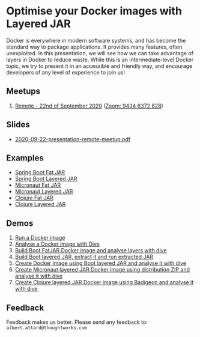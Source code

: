 # Optimise your Docker images with Layered JAR

Docker is everywhere in modern software systems, and has become the standard way to package applications. It provides many features, often unexploited. In this presentation, we will see how we can take advantage of layers in Docker to reduce waste. While this is an intermediate-level Docker topic, we try to present it in an accessible and friendly way, and encourage developers of any level of experience to join us!

## Meetups

1. [Remote - 22nd of September 2020](https://www.meetup.com/ThoughtWorks_Koeln/events/273188426/) ([Zoom: 9434 6372 828](https://thoughtworks.zoom.us/j/94346372828))

## Slides

- [2020-09-22-presentation-remote-meetup.pdf](/presentation/assets/pdf/2020-09-22-presentation-remote-meetup.pdf)

## Examples

- [Spring Boot Fat JAR](/examples/README.md#spring-boot-fat-jar)
- [Spring Boot Layered JAR](/examples/README.md#spring-boot-layered-jar)
- [Micronaut Fat JAR](/examples/README.md#micronaut-fat-jar)
- [Micronaut Layered JAR](/examples/README.md#micronaut-layered-jar)
- [Clojure Fat JAR](/examples/README.md#clojure-fat-jar)
- [Clojure Layered JAR](/examples/README.md#clojure-layered-jar)

## Demos

1. [Run a Docker image](/presentation/assets/demo/Demo%201%20-%20Run%20a%20Docker%20image.md)
1. [Analyse a Docker image with Dive](/presentation/assets/demo/Demo%202%20-%20Analyse%20a%20Docker%20image%20with%20Dive.md)
1. [Build Boot FatJAR Docker image and analyse layers with dive](/presentation/assets/demo/Demo%203%20-%20Build%20Boot%20FatJAR%20Docker%20image%20and%20analyse%20layers%20with%20dive.md)
1. [Build Boot layered JAR, extract it and run extracted JAR](/presentation/assets/demo/Demo%204%20-%20Build%20Boot%20layered%20JAR,%20extract%20it%20and%20run%20extracted%20JAR.md)
1. [Create Docker image using Boot layered JAR and analyse it with dive](/presentation/assets/demo/Demo%205%20-%20Create%20Docker%20image%20using%20Boot%20layered%20JAR%20and%20analyse%20it%20with%20dive.md)
1. [Create Micronaut layered JAR Docker image using distribution ZIP and analyse it with dive](/presentation/assets/demo/Demo%206%20-%20Create%20Micronaut%20layered%20JAR%20Docker%20image%20using%20distribution%20ZIP%20and%20analyse%20it%20with%20dive.md)
1. [Create Clojure layered JAR Docker image using Badigeon and analyse it with dive](/presentation/assets/demo/Demo%207%20-%20Create%20Clojure%20layered%20JAR%20Docker%20image%20using%20Badigeon%20and%20analyse%20it%20with%20dive.md)

## Feedback

Feedback makes us better. Please send any feedback to: `albert.attard@thoughtworks.com`
